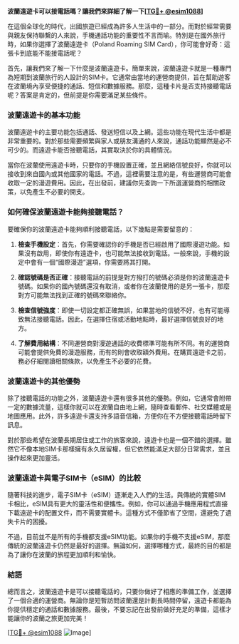 **波蘭遠遊卡可以接電話嗎？讓我們來詳細了解一下[[TG💪+ @esim1088](https://t.me/s/esim1088)]**

在這個全球化的時代，出國旅遊已經成為許多人生活中的一部分。而對於經常需要與親友保持聯繫的人來說，手機通話功能的重要性不言而喻。特別是在國外旅行時，如果你選擇了波蘭遠遊卡（Poland Roaming SIM Card），你可能會好奇：這張卡到底能不能接電話呢？

首先，讓我們來了解一下什麼是波蘭遠遊卡。簡單來說，波蘭遠遊卡就是一種專門為短期到波蘭旅行的人設計的SIM卡。它通常由當地的運營商提供，旨在幫助遊客在波蘭境內享受便捷的通話、短信和數據服務。那麼，這種卡片是否支持接聽電話呢？答案是肯定的，但前提是你需要滿足某些條件。

### 波蘭遠遊卡的基本功能

波蘭遠遊卡的主要功能包括通話、發送短信以及上網。這些功能在現代生活中都是非常重要的。對於那些需要頻繁與家人或朋友溝通的人來說，通話功能顯然是必不可少的。而遠遊卡能否接聽電話，其實取決於你的具體情況。

當你在波蘭使用遠遊卡時，只要你的手機設置正確，並且網絡信號良好，你就可以接收到來自國內或其他國家的電話。不過，這裡需要注意的是，有些運營商可能會收取一定的漫遊費用。因此，在出發前，建議你先查詢一下所選運營商的相關政策，以免產生不必要的開支。

### 如何確保波蘭遠遊卡能夠接聽電話？

要確保你的波蘭遠遊卡能夠順利接聽電話，以下幾點是需要留意的：

1. **檢查手機設定**：首先，你需要確認你的手機是否已經啟用了國際漫遊功能。如果沒有啟用，即使你有遠遊卡，也可能無法接收到電話。一般來說，手機的設定中會有一個“國際漫遊”選項，你需要將其打開。

2. **確認號碼是否正確**：接聽電話的前提是對方撥打的號碼必須是你的波蘭遠遊卡號碼。如果你的國內號碼還沒有取消，或者你在波蘭使用的是另一張卡，那麼對方可能無法找到正確的號碼來聯絡你。

3. **檢查信號強度**：即使一切設定都正確無誤，如果當地的信號不好，也有可能導致無法接聽電話。因此，在選擇住宿或活動地點時，最好選擇信號良好的地方。

4. **了解費用結構**：不同運營商對漫遊通話的收費標準可能有所不同。有的運營商可能會提供免費的漫遊服務，而有的則會收取額外費用。在購買遠遊卡之前，務必仔細閱讀相關條款，以免產生不必要的花費。

### 波蘭遠遊卡的其他優勢

除了接聽電話的功能之外，波蘭遠遊卡還有很多其他的優勢。例如，它通常會附帶一定的數據流量，這樣你就可以在波蘭自由地上網，隨時查看郵件、社交媒體或是地圖應用。此外，許多遠遊卡還支持多語音信箱，方便你在不方便接聽電話時留下訊息。

對於那些希望在波蘭長期居住或工作的旅客來說，遠遊卡也是一個不錯的選擇。雖然它不像本地SIM卡那樣擁有永久居留權，但它依然能滿足大部分日常需求，並且操作起來更加靈活。

### 波蘭遠遊卡與電子SIM卡（eSIM）的比較

隨著科技的進步，電子SIM卡（eSIM）逐漸走入人們的生活。與傳統的實體SIM卡相比，eSIM具有更大的靈活性和便攜性。例如，你可以通過手機應用程式直接下載遠遊卡的配置文件，而不需要實體卡。這種方式不僅節省了空間，還避免了遺失卡片的困擾。

不過，目前並不是所有的手機都支援eSIM功能。如果你的手機不支援eSIM，那麼傳統的波蘭遠遊卡仍然是最好的選擇。無論如何，選擇哪種方式，最終的目的都是為了讓你在波蘭的旅程更加順利和愉快。

### 結語

總而言之，波蘭遠遊卡是可以接聽電話的，只要你做好了相應的準備工作，並選擇了一個合適的運營商。無論你是短暫訪問波蘭還是計劃長時間停留，遠遊卡都能為你提供穩定的通話和數據服務。最後，不要忘記在出發前做好充足的準備，這樣才能讓你的波蘭之旅更加完美！

[[TG💪+ @esim1088](https://t.me/s/esim1088) ![Image](https://i.postimg.cc/4NQfJmqS/Snipaste-2025-05-13-00-14-12.png)]